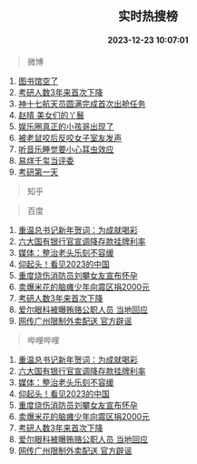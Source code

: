<div align="center"><h2>实时热搜榜</h2><h4>2023-12-23 10:07:01</h4></div>

> 微博  

1. [图书馆空了](https://s.weibo.com/weibo?q=%E5%9B%BE%E4%B9%A6%E9%A6%86%E7%A9%BA%E4%BA%86&t=31&band_rank=1&Refer=top)<br />
2. [考研人数3年来首次下降](https://s.weibo.com/weibo?q=%23%E8%80%83%E7%A0%94%E4%BA%BA%E6%95%B03%E5%B9%B4%E6%9D%A5%E9%A6%96%E6%AC%A1%E4%B8%8B%E9%99%8D%23&t=31&band_rank=2&Refer=top)<br />
3. [神十七航天员圆满完成首次出舱任务](https://s.weibo.com/weibo?q=%23%E7%A5%9E%E5%8D%81%E4%B8%83%E8%88%AA%E5%A4%A9%E5%91%98%E5%9C%86%E6%BB%A1%E5%AE%8C%E6%88%90%E9%A6%96%E6%AC%A1%E5%87%BA%E8%88%B1%E4%BB%BB%E5%8A%A1%23&t=31&band_rank=3&Refer=top)<br />
4. [赵晴 美女们的丫鬟](https://s.weibo.com/weibo?q=%E8%B5%B5%E6%99%B4%20%E7%BE%8E%E5%A5%B3%E4%BB%AC%E7%9A%84%E4%B8%AB%E9%AC%9F&t=31&band_rank=4&Refer=top)<br />
5. [娱乐圈真正的小孩哥出现了](https://s.weibo.com/weibo?q=%E5%A8%B1%E4%B9%90%E5%9C%88%E7%9C%9F%E6%AD%A3%E7%9A%84%E5%B0%8F%E5%AD%A9%E5%93%A5%E5%87%BA%E7%8E%B0%E4%BA%86&t=31&band_rank=5&Refer=top)<br />
6. [被老鼠咬后反咬女子室友发声](https://s.weibo.com/weibo?q=%23%E8%A2%AB%E8%80%81%E9%BC%A0%E5%92%AC%E5%90%8E%E5%8F%8D%E5%92%AC%E5%A5%B3%E5%AD%90%E5%AE%A4%E5%8F%8B%E5%8F%91%E5%A3%B0%23&t=31&band_rank=6&Refer=top)<br />
7. [听音乐睡觉要小心耳虫效应](https://s.weibo.com/weibo?q=%23%E5%90%AC%E9%9F%B3%E4%B9%90%E7%9D%A1%E8%A7%89%E8%A6%81%E5%B0%8F%E5%BF%83%E8%80%B3%E8%99%AB%E6%95%88%E5%BA%94%23&t=31&band_rank=7&Refer=top)<br />
8. [易烊千玺当评委](https://s.weibo.com/weibo?q=%E6%98%93%E7%83%8A%E5%8D%83%E7%8E%BA%E5%BD%93%E8%AF%84%E5%A7%94&t=31&band_rank=8&Refer=top)<br />
9. [考研第一天](https://s.weibo.com/weibo?q=%E8%80%83%E7%A0%94%E7%AC%AC%E4%B8%80%E5%A4%A9&t=31&band_rank=9&Refer=top)<br />

> 知乎  


> 百度  

1. [重温总书记新年贺词：为成就喝彩](https://www.baidu.com/s?wd=%E9%87%8D%E6%B8%A9%E6%80%BB%E4%B9%A6%E8%AE%B0%E6%96%B0%E5%B9%B4%E8%B4%BA%E8%AF%8D%EF%BC%9A%E4%B8%BA%E6%88%90%E5%B0%B1%E5%96%9D%E5%BD%A9&sa=fyb_news&rsv_dl=fyb_news)<br />
2. [六大国有银行官宣调降存款挂牌利率](https://www.baidu.com/s?wd=%E5%85%AD%E5%A4%A7%E5%9B%BD%E6%9C%89%E9%93%B6%E8%A1%8C%E5%AE%98%E5%AE%A3%E8%B0%83%E9%99%8D%E5%AD%98%E6%AC%BE%E6%8C%82%E7%89%8C%E5%88%A9%E7%8E%87&sa=fyb_news&rsv_dl=fyb_news)<br />
3. [媒体：整治老头乐刻不容缓](https://www.baidu.com/s?wd=%E5%AA%92%E4%BD%93%EF%BC%9A%E6%95%B4%E6%B2%BB%E8%80%81%E5%A4%B4%E4%B9%90%E5%88%BB%E4%B8%8D%E5%AE%B9%E7%BC%93&sa=fyb_news&rsv_dl=fyb_news)<br />
4. [仰起头！看见2023的中国](https://www.baidu.com/s?wd=%E4%BB%B0%E8%B5%B7%E5%A4%B4%EF%BC%81%E7%9C%8B%E8%A7%812023%E7%9A%84%E4%B8%AD%E5%9B%BD&sa=fyb_news&rsv_dl=fyb_news)<br />
5. [重度烧伤消防员刘攀女友宣布怀孕](https://www.baidu.com/s?wd=%E9%87%8D%E5%BA%A6%E7%83%A7%E4%BC%A4%E6%B6%88%E9%98%B2%E5%91%98%E5%88%98%E6%94%80%E5%A5%B3%E5%8F%8B%E5%AE%A3%E5%B8%83%E6%80%80%E5%AD%95&sa=fyb_news&rsv_dl=fyb_news)<br />
6. [卖爆米花的脑瘫少年向震区捐2000元](https://www.baidu.com/s?wd=%E5%8D%96%E7%88%86%E7%B1%B3%E8%8A%B1%E7%9A%84%E8%84%91%E7%98%AB%E5%B0%91%E5%B9%B4%E5%90%91%E9%9C%87%E5%8C%BA%E6%8D%902000%E5%85%83&sa=fyb_news&rsv_dl=fyb_news)<br />
7. [考研人数3年来首次下降](https://www.baidu.com/s?wd=%E8%80%83%E7%A0%94%E4%BA%BA%E6%95%B03%E5%B9%B4%E6%9D%A5%E9%A6%96%E6%AC%A1%E4%B8%8B%E9%99%8D&sa=fyb_news&rsv_dl=fyb_news)<br />
8. [爱尔眼科被曝贿赂公职人员 当地回应](https://www.baidu.com/s?wd=%E7%88%B1%E5%B0%94%E7%9C%BC%E7%A7%91%E8%A2%AB%E6%9B%9D%E8%B4%BF%E8%B5%82%E5%85%AC%E8%81%8C%E4%BA%BA%E5%91%98+%E5%BD%93%E5%9C%B0%E5%9B%9E%E5%BA%94&sa=fyb_news&rsv_dl=fyb_news)<br />
9. [网传广州限制外卖配送 官方辟谣](https://www.baidu.com/s?wd=%E7%BD%91%E4%BC%A0%E5%B9%BF%E5%B7%9E%E9%99%90%E5%88%B6%E5%A4%96%E5%8D%96%E9%85%8D%E9%80%81+%E5%AE%98%E6%96%B9%E8%BE%9F%E8%B0%A3&sa=fyb_news&rsv_dl=fyb_news)<br />

> 哔哩哔哩  

1. [重温总书记新年贺词：为成就喝彩](https://www.baidu.com/s?wd=%E9%87%8D%E6%B8%A9%E6%80%BB%E4%B9%A6%E8%AE%B0%E6%96%B0%E5%B9%B4%E8%B4%BA%E8%AF%8D%EF%BC%9A%E4%B8%BA%E6%88%90%E5%B0%B1%E5%96%9D%E5%BD%A9&sa=fyb_news&rsv_dl=fyb_news)<br />
2. [六大国有银行官宣调降存款挂牌利率](https://www.baidu.com/s?wd=%E5%85%AD%E5%A4%A7%E5%9B%BD%E6%9C%89%E9%93%B6%E8%A1%8C%E5%AE%98%E5%AE%A3%E8%B0%83%E9%99%8D%E5%AD%98%E6%AC%BE%E6%8C%82%E7%89%8C%E5%88%A9%E7%8E%87&sa=fyb_news&rsv_dl=fyb_news)<br />
3. [媒体：整治老头乐刻不容缓](https://www.baidu.com/s?wd=%E5%AA%92%E4%BD%93%EF%BC%9A%E6%95%B4%E6%B2%BB%E8%80%81%E5%A4%B4%E4%B9%90%E5%88%BB%E4%B8%8D%E5%AE%B9%E7%BC%93&sa=fyb_news&rsv_dl=fyb_news)<br />
4. [仰起头！看见2023的中国](https://www.baidu.com/s?wd=%E4%BB%B0%E8%B5%B7%E5%A4%B4%EF%BC%81%E7%9C%8B%E8%A7%812023%E7%9A%84%E4%B8%AD%E5%9B%BD&sa=fyb_news&rsv_dl=fyb_news)<br />
5. [重度烧伤消防员刘攀女友宣布怀孕](https://www.baidu.com/s?wd=%E9%87%8D%E5%BA%A6%E7%83%A7%E4%BC%A4%E6%B6%88%E9%98%B2%E5%91%98%E5%88%98%E6%94%80%E5%A5%B3%E5%8F%8B%E5%AE%A3%E5%B8%83%E6%80%80%E5%AD%95&sa=fyb_news&rsv_dl=fyb_news)<br />
6. [卖爆米花的脑瘫少年向震区捐2000元](https://www.baidu.com/s?wd=%E5%8D%96%E7%88%86%E7%B1%B3%E8%8A%B1%E7%9A%84%E8%84%91%E7%98%AB%E5%B0%91%E5%B9%B4%E5%90%91%E9%9C%87%E5%8C%BA%E6%8D%902000%E5%85%83&sa=fyb_news&rsv_dl=fyb_news)<br />
7. [考研人数3年来首次下降](https://www.baidu.com/s?wd=%E8%80%83%E7%A0%94%E4%BA%BA%E6%95%B03%E5%B9%B4%E6%9D%A5%E9%A6%96%E6%AC%A1%E4%B8%8B%E9%99%8D&sa=fyb_news&rsv_dl=fyb_news)<br />
8. [爱尔眼科被曝贿赂公职人员 当地回应](https://www.baidu.com/s?wd=%E7%88%B1%E5%B0%94%E7%9C%BC%E7%A7%91%E8%A2%AB%E6%9B%9D%E8%B4%BF%E8%B5%82%E5%85%AC%E8%81%8C%E4%BA%BA%E5%91%98+%E5%BD%93%E5%9C%B0%E5%9B%9E%E5%BA%94&sa=fyb_news&rsv_dl=fyb_news)<br />
9. [网传广州限制外卖配送 官方辟谣](https://www.baidu.com/s?wd=%E7%BD%91%E4%BC%A0%E5%B9%BF%E5%B7%9E%E9%99%90%E5%88%B6%E5%A4%96%E5%8D%96%E9%85%8D%E9%80%81+%E5%AE%98%E6%96%B9%E8%BE%9F%E8%B0%A3&sa=fyb_news&rsv_dl=fyb_news)<br />
